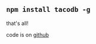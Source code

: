 
## `npm install tacodb -g`

that's all!

code is on [github](https://github.com/dominictarr/tacodb)
